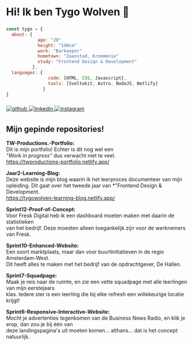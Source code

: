 <h1>Hi! Ik ben Tygo Wolven 👋</h1>

###

````js
const tygo = {
  about: {
            age: "20"
            height: "190cm"
            work: "Barkeeper"
            hometown: "Zaanstad, Krommenie"
            study: "Frontend Design & Development"
          },
  languages: {
                code: [HTML, CSS, Javascript},
                tools: [Sveltekit, Astro, NodeJS, Netlify]
              }
}
````

###

<div align="left">
<a href="https://github.com/TygoWolven" target="_blank">
<img src=https://img.shields.io/badge/github-%2324292e.svg?&style=for-the-badge&logo=github&logoColor=white alt=github style="margin-bottom: 5px;" />
</a>
<a href="https://linkedin.com/in/tygo-wolven-091515241" target="_blank">
<img src=https://img.shields.io/badge/linkedin-%231E77B5.svg?&style=for-the-badge&logo=linkedin&logoColor=white alt=linkedin style="margin-bottom: 5px;" />
</a>
<a href="https://instagram.com/tygowolvenn_" target="_blank">
<img src=https://img.shields.io/badge/instagram-%23000000.svg?&style=for-the-badge&logo=instagram&logoColor=white alt=instagram style="margin-bottom: 5px;" />
</a>  
</div>

###

<h2>Mijn gepinde repositories!</h2>

**TW-Productions.-Portfolio:** <br>
Dit is mijn portfolio! Echter is dit nog wel een <br>
*"Work in progress"* dus verwacht niet te veel. <br>
https://twproductions-portfolio.netlify.app/

**Jaar2-Learning-Blog:** <br>
Deze website is mijn blog waarin ik het leerproces documenteer van mijn <br>
opleiding. Dit gaat over het tweede jaar van *"Frontend Design & Development. <br>
https://tygowolven-learning-blog.netlify.app/

**Sprint12-Proof-of-Concept:** <br>
Voor Fresk Digital heb ik een dashboard moeten maken met daarin de statistieken <br>
van het bedrijf. Deze moesten alleen toegankelijk zijn voor de werknemers van Fresk.

**Sprint10-Enhanced-Website:** <br>
Een soort marktplaats, maar dan voor buurtinitiatieven in de regio Amsterdam-West. <br>
Dit heeft alles te maken met het bedrijf van de opdrachtgever, De Hallen.

**Sprint7-Squadpage:** <br>
Maak je reis naar de ruimte, en zie een vette squadpage met alle leerlingen van mijn eerstejaars <br>
klas. Iedere ster is een leerling die bij elke refresh een willekeurige locatie krijgt!

**Sprint6-Responsive-Interactive-Website:** <br>
Mocht je advertenties tegenkomen van de Business News Radio, en klik je erop, dan zou je bij één van <br>
deze landingspagina's uit moeten komen... althans... dat is het concept natuurlijk.
